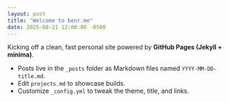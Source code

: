 ```yaml
---
layout: post
title: "Welcome to benr.me"
date: 2025-08-21 12:00:00 -0500
---
```


Kicking off a clean, fast personal site powered by **GitHub Pages (Jekyll + minima)**.

- Posts live in the `_posts` folder as Markdown files named `YYYY-MM-DD-title.md`.
- Edit `projects.md` to showcase builds.
- Customize `_config.yml` to tweak the theme, title, and links.
